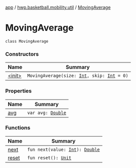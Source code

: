 [app](../../index.md) / [hwp.basketball.mobility.util](../index.md) / [MovingAverage](.)

# MovingAverage

`class MovingAverage`

### Constructors

| Name | Summary |
|---|---|
| [&lt;init&gt;](-init-.md) | `MovingAverage(size: `[`Int`](https://kotlinlang.org/api/latest/jvm/stdlib/kotlin/-int/index.html)`, skip: `[`Int`](https://kotlinlang.org/api/latest/jvm/stdlib/kotlin/-int/index.html)` = 0)` |

### Properties

| Name | Summary |
|---|---|
| [avg](avg.md) | `var avg: `[`Double`](https://kotlinlang.org/api/latest/jvm/stdlib/kotlin/-double/index.html) |

### Functions

| Name | Summary |
|---|---|
| [next](next.md) | `fun next(value: `[`Int`](https://kotlinlang.org/api/latest/jvm/stdlib/kotlin/-int/index.html)`): `[`Double`](https://kotlinlang.org/api/latest/jvm/stdlib/kotlin/-double/index.html) |
| [reset](reset.md) | `fun reset(): `[`Unit`](https://kotlinlang.org/api/latest/jvm/stdlib/kotlin/-unit/index.html) |

